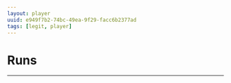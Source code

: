 ```yaml
---
layout: player
uuid: e949f7b2-74bc-49ea-9f29-facc6b2377ad
tags: [legit, player]
---
```


# Runs
---
